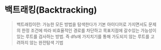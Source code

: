 # 백트래킹(Backtracking)
> 백트래킹이란: 가능한 모든 방법을 탐색한다가 기본 아이디어로 가지면서도  문제의 한정 조건에 따라 비효율적인 경로를 차단하고 목표지점에 갈수있는 가능성이 있는 루트를 검사하는 방법. 즉 dfs에 가지치기를 통해 가도되지 않는 루트를 고려하지 않는 완전탐색 기법


